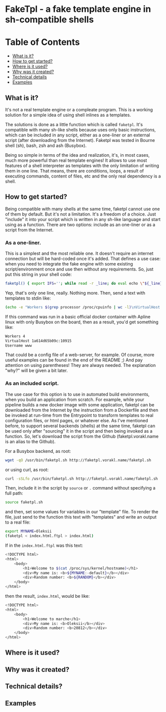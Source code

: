 # FakeTpl - a fake template engine in sh-compatible shells

Table of Contents
=================

* [What is it?](#what-is-it)
* [How to get started?](#how-to-get-started)
* [Where is it used?](#where-is-it-used)
* [Why was it created?](#why-was-it-created)
* [Technical details](#technical-details)
* [Examples](#examples)

## What is it?

It's not a real template engine or a compleate program.
This is a working solution for a simple idea of using shell inlines as a templates.

The solutions is done as a little function which is called `faketpl`. It's compatible with many sh-like shells because uses only basic instructions, which can be included in any script, either as a one-liner or an external script (after downloading from the Internet). Faketpl was tested in Bourne shell (sh), bash, zsh and ash (Busybox).

Being so simple in terms of the idea and realization, it's, in most cases, much more powerful than real template engines! It allows to use most features of a shell interpreter as templates with the only limitation of writing them in one line. That means, there are conditions, loops, a result of executing commands, content of files, etc and the only real dependency is a shell.

## How to get started?

Being compatible with many shells at the same time, faketpl cannot use one of them by default. But it's not a limitation. It's a freedom of a choice. Just "include" it into your script which is written in any sh-like language and start using as a function. There are two options: include as an one-liner or as a script from the Internet.

### As a one-liner.

This is a simplest and the most reliable one. It doesn't require an internet connection but will be hard-coded once it's added. That defines a use case: when you need to integrate the fake engine with some existing script/environment once and use then without any requirements. 
So, just put this string in your shell code:

```bash
faketpl() { export IFS=''; while read -r _line; do eval echo \"${_line}\"; done; }
```

Yep, that's only one line, really. Nothing more.
Then, send a text with templates to stdin like:

```bash
(echo -e "Workers $(grep processor /proc/cpuinfo | wc -l)\nVirtualHost $(cat /proc/sys/kernel/hostname):${RANDOM}\nUsername ${SRV_NAME:-www}" | faketpl)
```

If this command was run in a basic official docker container with Apline linux with only Busybox on the board, then as a result, you'd get something like:

```bash
Workers 4
VirtualHost 1a614d65b09c:10915
Username www
```

That could be a config file of a web-server, for example. Of course, more useful examples can be found in the end of the README ;) And pay attention on using parentheses! They are always needed. The explanation "why?" will be given a bit later.

### As an included script.

The use case for this option is to use in automated build environments, when you build an application from scratch. For example, while your pipeline builds a new docker image with some application, faketpl can be downloaded from the Internet by the instruction from a Dockerfile and then be invoked at run-time from the Entrypoint to transform templates to real configuration files, or html pages, or whatever else. As I've mentioned before, to support several backends (shells) at the same time, faketpl can be used only after "sourcing" it in the script and then being invoked as a function. 
So, let's download the script from the Github (faketpl.vorakl.name is an alias to the Github).

For a Busybox backend, as root:

```bash
wget -qO /usr/bin/faketpl.sh http://faketpl.vorakl.name/faketpl.sh
```

or using curl, as root:

```bash
curl -sSLfo /usr/bin/faketpl.sh http://faketpl.vorakl.name/faketpl.sh
```

Then, include it in the script by `source` or `.` command without specifying a full path:

```bash
source faketpl.sh
```

and then, set some values for variables in our "template" file. To render the file, just send to the function this text with "templates" and write an output to a real file:

```bash
export MYNAME=Oleksii
(faketpl < index.html.ftpl > index.html)
```
If in the `index.html.ftpl` was this text:

```bash
<!DOCTYPE html>
<html>
    <body>
        <h1>Welcome to $(cat /proc/sys/kernel/hostname)</h1>
        <div>My name is: <b>${MYNAME:-default}</b></div>
        <div>Random number: <b>${RANDOM}</b></div>
    </body>
</html>
```

then the result, `index.html`, would be like:

```bash
<!DOCTYPE html>
<html>
    <body>
        <h1>Welcome to marche</h1>
        <div>My name is: <b>Oleksii</b></div>
        <div>Random number: <b>20812</b></div>
    </body>
</html>
```

## Where is it used?

## Why was it created?

## Technical details?

## Examples

